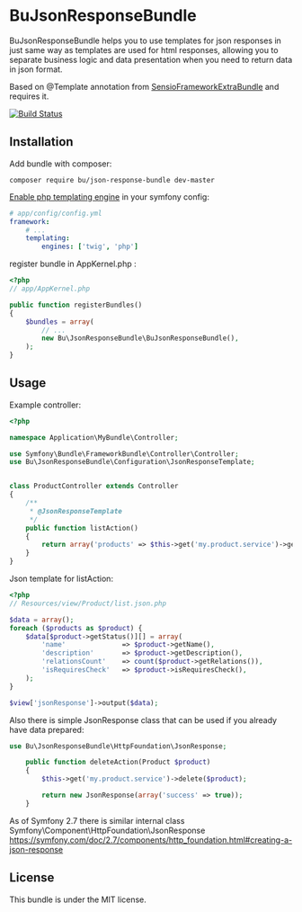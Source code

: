 BuJsonResponseBundle
=============
BuJsonResponseBundle helps you to use templates for json responses in
just same way as templates are used for html responses, allowing you to separate
business logic and data presentation when you need to return data in json format.

Based on @Template annotation from [SensioFrameworkExtraBundle](http://symfony.com/doc/current/bundles/SensioFrameworkExtraBundle/index.html)
and requires it.

[![Build Status](https://secure.travis-ci.org/Fludimir/JsonResponseBundle.png?branch=master)](http://travis-ci.org/Fludimir/JsonResponseBundle)

Installation
-------------
Add bundle with composer: 

`composer require bu/json-response-bundle dev-master`

[Enable php templating engine](http://symfony.com/doc/current/cookbook/templating/PHP.html)
in your symfony config:
``` yaml
# app/config/config.yml
framework:
    # ...
    templating:
        engines: ['twig', 'php']
```

register bundle in AppKernel.php :
``` php
<?php
// app/AppKernel.php

public function registerBundles()
{
    $bundles = array(
        // ...
        new Bu\JsonResponseBundle\BuJsonResponseBundle(),
    );
}
```

Usage
-------------
Example controller:
``` php
<?php

namespace Application\MyBundle\Controller;

use Symfony\Bundle\FrameworkBundle\Controller\Controller;
use Bu\JsonResponseBundle\Configuration\JsonResponseTemplate;


class ProductController extends Controller
{
    /**
     * @JsonResponseTemplate
     */
    public function listAction()
    {
        return array('products' => $this->get('my.product.service')->getAllProducts());
    }
}
```
Json template for listAction:
``` php
<?php
// Resources/view/Product/list.json.php

$data = array();
foreach ($products as $product) {
    $data[$product->getStatus()][] = array(
        'name'              => $product->getName(),
        'description'       => $product->getDescription(),
        'relationsCount'    => count($product->getRelations()),
        'isRequiresCheck'   => $product->isRequiresCheck(),
    );
}

$view['jsonResponse']->output($data);
```

Also there is simple JsonResponse class that can be used if you already have data prepared:
``` php
use Bu\JsonResponseBundle\HttpFoundation\JsonResponse;

    public function deleteAction(Product $product)
    {
        $this->get('my.product.service')->delete($product);

        return new JsonResponse(array('success' => true));
    }
```
As of Symfony 2.7 there is similar internal class Symfony\Component\HttpFoundation\JsonResponse https://symfony.com/doc/2.7/components/http_foundation.html#creating-a-json-response

License
-------
This bundle is under the MIT license.
